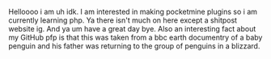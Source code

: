 Helloooo i am uh idk. I am interested in making pocketmine plugins so i am currently learning php.
Ya there isn't much on here except a shitpost website ig.
And ya um have a great day bye. Also an interesting fact about my GitHub pfp is that this was taken from a bbc earth documentry of a baby penguin and his father was returning to the group of penguins in a blizzard.
